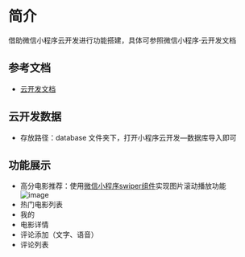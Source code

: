 # 简介

借助微信小程序云开发进行功能搭建，具体可参照微信小程序·云开发文档

## 参考文档

- [云开发文档](https://developers.weixin.qq.com/miniprogram/dev/wxcloud/basis/getting-started.html)

## 云开发数据

- 存放路径：database 文件夹下，打开小程序云开发—数据库导入即可

## 功能展示
- 高分电影推荐：使用[微信小程序swiper组件](https://developers.weixin.qq.com/miniprogram/dev/component/swiper.html)实现图片滚动播放功能<br>
![image](https://github.com/taffy99/KKMovie/blob/master/miniprogram/images/gfenMv.gif)
- 热门电影列表
- 我的
- 电影详情
- 评论添加（文字、语音）
- 评论列表
